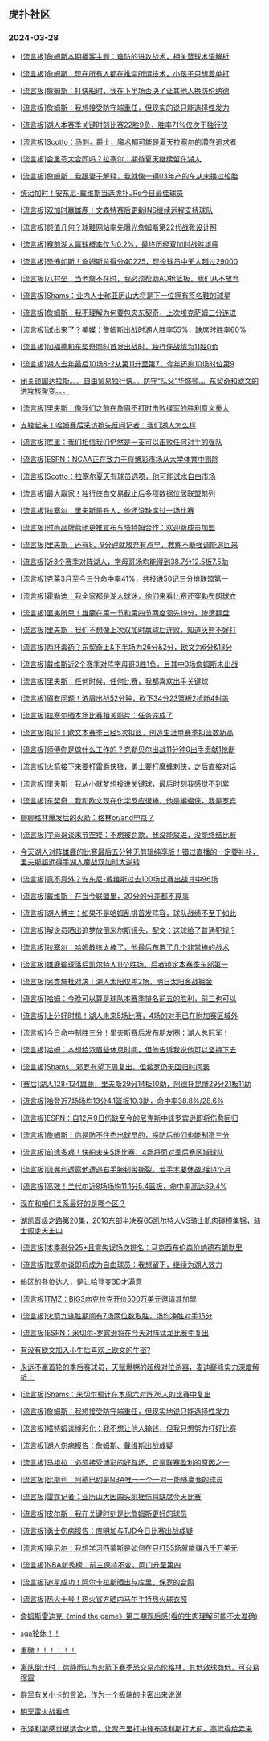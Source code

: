 ## 虎扑社区 
### 2024-03-28

+ [[流言板]詹姆斯本期播客主题：难防的进攻战术，相关篮球术语解析](https://bbs.hupu.com/625467779.html)

+ [[流言板]詹姆斯：现在所有人都在推崇所谓技术，小孩子只想着单打](https://bbs.hupu.com/625468866.html)

+ [[流言板]詹姆斯：打快船时，我在下半场否决了让其他人换防伦纳德](https://bbs.hupu.com/625469249.html)

+ [[流言板]詹姆斯：我想接受防守端重任，但现实的说只能选择性发力](https://bbs.hupu.com/625468378.html)

+ [[流言板]湖人本赛季关键时刻比赛22胜9负，胜率71%仅次于独行侠](https://bbs.hupu.com/625467773.html)

+ [[流言板]Scotto：马刺，爵士，魔术都可能是夏天拉塞尔的潜在追求者](https://bbs.hupu.com/625467380.html)

+ [[流言板]会重签大合同吗？拉塞尔：期待夏天继续留在湖人](https://bbs.hupu.com/625467235.html)

+ [[流言板]詹姆斯：我跟妻子解释，我就像一辆03年产的车从未换过轮胎](https://bbs.hupu.com/625468262.html)

+ [统治加时！安东尼-戴维斯当选虎扑JRs今日最佳球员](https://bbs.hupu.com/625467974.html)

+ [[流言板]双加时赢雄鹿！文森特赛后更新INS继续远程支持球队](https://bbs.hupu.com/625469166.html)

+ [[流言板]颜值几何？球鞋网站率先曝光詹姆斯第22代战靴设计照](https://bbs.hupu.com/625467973.html)

+ [[流言板]赛前湖人赢球概率仅为0.2%，最终历经双加时战胜雄鹿](https://bbs.hupu.com/625464867.html)

+ [[流言板]恐怖如斯！詹姆斯总得分40225，现役球员中无人超过29000](https://bbs.hupu.com/625464399.html)

+ [[流言板]八村垒：当老詹不在时，我必须帮助AD抢篮板，我们从不放弃](https://bbs.hupu.com/625467668.html)

+ [[流言板]Shams：业内人士称亚历山大将是下一位拥有签名鞋的球星](https://bbs.hupu.com/625469687.html)

+ [[流言板]詹姆斯：我不理解为何要包夹东契奇，上次埃克萨姆三分连进](https://bbs.hupu.com/625469788.html)

+ [[流言板]试出来了？美媒：詹姆斯出战时湖人胜率55%，缺席时胜率60%](https://bbs.hupu.com/625463604.html)

+ [[流言板]加福德和东契奇同时首发出战时，独行侠战绩为11胜0负](https://bbs.hupu.com/625464787.html)

+ [[流言板]湖人去年最后10场8-2从第11升至第7，今年还剩10场时位第9](https://bbs.hupu.com/625463495.html)

+ [闭关锁国达拉斯。。。自由贸易独行侠。。防守“队父”华盛顿。。东契奇和欧文的进攻核聚变。。。](https://bbs.hupu.com/625465161.html)

+ [[流言板]里夫斯：像我们之前在詹眉不打时击败绿军的胜利意义重大](https://bbs.hupu.com/625465892.html)

+ [支棱起来！哈姆赛后采访抢先反问记者：我们湖人怎么样](https://bbs.hupu.com/625462950.html)

+ [[流言板]库里：我们相信我们仍然是一支可以击败任何对手的强队](https://bbs.hupu.com/625462635.html)

+ [[流言板]ESPN：NCAA正在致力于将博彩市场从大学体育中剔除](https://bbs.hupu.com/625469338.html)

+ [[流言板]Scotto：拉塞尔夏天有球员选项，他可能试水自由市场](https://bbs.hupu.com/625467111.html)

+ [[流言板]最大赢家！独行侠自交易截止后多项数据位居联盟前列](https://bbs.hupu.com/625465345.html)

+ [[流言板]拉塞尔：里夫斯是铁人，他还没缺席过一场比赛](https://bbs.hupu.com/625466918.html)

+ [[流言板]时尚品牌蔻驰更推宣布与塔特姆合作：欢迎新成员加盟](https://bbs.hupu.com/625469548.html)

+ [[流言板]里夫斯：还有8、9分钟就放弃有点早，教练不断强调能追回来](https://bbs.hupu.com/625465013.html)

+ [[流言板]近3个赛季对阵湖人，字母哥场均能得到38.7分12.5板7.5助](https://bbs.hupu.com/625469542.html)

+ [[流言板]克莱3月至今三分命中率41%，共投进50记三分排联盟第一](https://bbs.hupu.com/625469581.html)

+ [[流言板]霍勒迪：我全家都是湖人球迷，他们来看比赛还穿勒布朗球衣](https://bbs.hupu.com/625461875.html)

+ [[流言板]匪夷所思！雄鹿在第一节和第四节两度领先19分，惨遭翻盘](https://bbs.hupu.com/625463229.html)

+ [[流言板]里夫斯：我们不想像上次双加时赢球后连败，知道灰熊不好打](https://bbs.hupu.com/625467238.html)

+ [[流言板]两杯毒药？东契奇上&下半场为26分&2分，欧文为6分&18分](https://bbs.hupu.com/625467285.html)

+ [[流言板]戴维斯近2个赛季对阵字母哥3胜1负，且其中3场詹姆斯未出战](https://bbs.hupu.com/625461915.html)

+ [[流言板]里夫斯：任何时候，任何比赛，我都喜欢出手关键球](https://bbs.hupu.com/625464396.html)

+ [[流言板]眉有问题！浓眉出战52分钟，砍下34分23篮板2抢断4封盖](https://bbs.hupu.com/625458460.html)

+ [[流言板]拉塞尔晒本场比赛相关照片：任务完成了](https://bbs.hupu.com/625467597.html)

+ [[流言板]扣将！欧文本赛季已经5次扣篮，创造生涯单赛季扣篮数新高](https://bbs.hupu.com/625461199.html)

+ [[流言板]师傅你是做什么工作的？克勒贝尔出战11分钟0出手贡献1抢断](https://bbs.hupu.com/625461385.html)

+ [[流言板]火箭接下来要打雷爵侠狼，勇士要打魔蜂刺侠，之后直接对话](https://bbs.hupu.com/625461695.html)

+ [[流言板]里夫斯：我从小就梦想投进关键球，最后时刻我感觉不到累](https://bbs.hupu.com/625465557.html)

+ [[流言板]东契奇：我和欧文现在化学反应很棒，他是蝙蝠侠，我是罗宾](https://bbs.hupu.com/625461607.html)

+ [聊聊格林爆发后的火箭：格林or/and申京？](https://bbs.hupu.com/625468605.html)

+ [[流言板]字母哥谈末节空接：不想被罚款，我没能放进，没能终结比赛](https://bbs.hupu.com/625460570.html)

+ [今天湖人对阵雄鹿的比赛最后五分钟无剪辑纯享版！错过直播的一定要补补，里夫斯超远得手湖人鏖战双加时大逆转](https://bbs.hupu.com/625459813.html)

+ [[流言板]意不意外？安东尼-戴维斯过去100场比赛出战其中96场](https://bbs.hupu.com/625460354.html)

+ [[流言板]戴维斯：在当今联盟里，20分的分差都不算事](https://bbs.hupu.com/625460613.html)

+ [[流言板]湖人博主：如果不是哈姆乱排首发阵容，球队战绩不至于如此](https://bbs.hupu.com/625460462.html)

+ [[流言板]解说员晒出追梦放倒米尔斯镜头，配文：这球给了普通犯规？](https://bbs.hupu.com/625459713.html)

+ [[流言板]拉塞尔：哈姆教练太棒了，他最后布置了几个非常棒的战术](https://bbs.hupu.com/625460573.html)

+ [[流言板]雄鹿输球落后凯尔特人11个胜场，后者锁定本赛季东部第一](https://bbs.hupu.com/625459368.html)

+ [[流言板]另类詹杜对决！湖人太阳仅差2场，明日太阳客战掘金](https://bbs.hupu.com/625460113.html)

+ [[流言板]哈姆：今晚可以算是球队本赛季排名前五的胜利，前三也可以](https://bbs.hupu.com/625463060.html)

+ [[流言板]上分好时机！湖人未来5场比赛，4场的对手已在附加赛区域外](https://bbs.hupu.com/625460021.html)

+ [[流言板]今日命中制胜三分！里夫斯赛后发布朋友圈：湖人总冠军！](https://bbs.hupu.com/625458995.html)

+ [[流言板]哈姆：本想给浓眉些休息时间，但他告诉我说他可以坚持下去](https://bbs.hupu.com/625463478.html)

+ [[流言板]Shams：邓罗有望下周复出，但希罗仍无回归时间表](https://bbs.hupu.com/625469413.html)

+ [[赛后]湖人128-124雄鹿，里夫斯29分14板10助，阿德托昆博29分21板11助](https://bbs.hupu.com/625458371.html)

+ [[流言板]哈登近7场场均13分4.1篮板10.3助，命中率38.8%/28.6%](https://bbs.hupu.com/625470035.html)

+ [[流言板]ESPN：自12月9日伤缺至今的尼克斯中锋罗宾逊即将伤愈回归](https://bbs.hupu.com/625470150.html)

+ [[流言板]詹姆斯：你是防不住杰出球员的，换防后他们也能制造三分](https://bbs.hupu.com/625469949.html)

+ [[流言板]前途多艰！快船未来5场比赛，4场将面对季后赛区域球队](https://bbs.hupu.com/625469989.html)

+ [[流言板]贝弗利透露他遭遇右手腕韧带撕裂，若手术要休战3到4个月](https://bbs.hupu.com/625469868.html)

+ [[流言板]高效！兰代尔近8场场均11.1分5.4篮板，命中率高达69.4%](https://bbs.hupu.com/625469963.html)

+ [现在和咱们关系最好的是哪个区？](https://bbs.hupu.com/625469610.html)

+ [湖凯晋级之路第20集，2010东部半决赛G5凯尔特人VS骑士肌肉碰撞集锦，骑士败走天王山](https://bbs.hupu.com/625465685.html)

+ [[流言板]本季得分25+且零失误场次排名：马克西布伦森伦纳德布朗默里](https://bbs.hupu.com/625470013.html)

+ [[流言板]拉塞尔谈即将成为自由球员：我想留下，继续为湖人效力](https://bbs.hupu.com/625470471.html)

+ [船区的各位达人，是让哈登变3D才满意](https://bbs.hupu.com/625470044.html)

+ [[流言板]TMZ：BIG3向克拉克开价500万美元邀请其加盟](https://bbs.hupu.com/625470641.html)

+ [[流言板]火箭九连胜期间有7场两位数取胜，场均净胜对手15分](https://bbs.hupu.com/625469927.html)

+ [[流言板]ESPN：米切尔-罗宾逊将在今天对阵猛龙比赛中复出](https://bbs.hupu.com/625470690.html)

+ [有没有欧文加入小牛后喜欢上欧文的牛密?](https://bbs.hupu.com/625470159.html)

+ [永远不赢首轮的季后赛球员，天赋爆棚的超级对位杀器，麦迪巅峰实力深度解析！](https://bbs.hupu.com/625464881.html)

+ [[流言板]Shams：米切尔预计在本周六对阵76人的比赛中复出](https://bbs.hupu.com/625470479.html)

+ [[流言板]詹姆斯：我想接受防守端重任，但现实地说只能选择性发力](https://bbs.hupu.com/625468378.html)

+ [[流言板]塔特姆谈博彩化：我不想让他人输钱，但我只想努力打好比赛](https://bbs.hupu.com/625470890.html)

+ [[流言板]湖人伤病报告：詹姆斯、戴维斯出战成疑](https://bbs.hupu.com/625470936.html)

+ [[流言板]马祖拉：必须接受博彩的好与坏，它是联赛盈利的原因之一](https://bbs.hupu.com/625470977.html)

+ [[流言板]比斯利：阿德巴约是NBA唯一一个一对一能够赢我的球员](https://bbs.hupu.com/625470964.html)

+ [[流言板]雷霆记者：亚历山大因四头肌挫伤将缺席今天比赛](https://bbs.hupu.com/625471014.html)

+ [[流言板]皮尔斯：我在关键时刻是比詹姆斯更好的球员](https://bbs.hupu.com/625471080.html)

+ [[流言板]勇士伤病报告：库明加与TJD今日比赛出战成疑](https://bbs.hupu.com/625470858.html)

+ [[流言板]奥尼尔：我想学习西蒙斯是如何在只打55场就能赚八千万美元](https://bbs.hupu.com/625471086.html)

+ [[流言板]NBA新秀榜：前三保持不变，阿门升至第四](https://bbs.hupu.com/625471105.html)

+ [[流言板]追星成功！阿尔卡拉斯晒出与库里、保罗的合照](https://bbs.hupu.com/625470994.html)

+ [[流言板]热火十号！热火官方晒内马尔手持热火球衣照](https://bbs.hupu.com/625470909.html)

+ [詹姆斯雷迪克《mind the game》第二期观后感(看的生肉理解可能不太准确)](https://bbs.hupu.com/625470950.html)

+ [sga轮休！！](https://bbs.hupu.com/625471020.html)

+ [重磅！！！！！！](https://bbs.hupu.com/625471055.html)

+ [离队倒计时！徐静雨认为火箭下赛季恐交易杰伦格林，其低效球商低，可交易穆雷](https://bbs.hupu.com/625466179.html)

+ [群里有关小卡的言论，作为一个极端的卡密出来说说](https://bbs.hupu.com/625471145.html)

+ [明天雷火战看点](https://bbs.hupu.com/625470177.html)

+ [布泽利斯感觉挺适合火箭，让贾巴里打中锋布泽利斯打大前，高低得给弄来](https://bbs.hupu.com/625470785.html)

